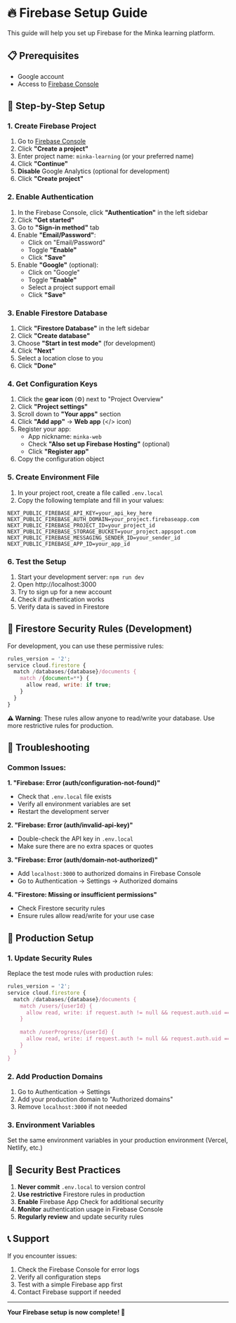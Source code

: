 # 🔥 Firebase Setup Guide

This guide will help you set up Firebase for the Minka learning platform.

## 📋 Prerequisites

- Google account
- Access to [Firebase Console](https://console.firebase.google.com/)

## 🚀 Step-by-Step Setup

### 1. Create Firebase Project

1. Go to [Firebase Console](https://console.firebase.google.com/)
2. Click **"Create a project"**
3. Enter project name: `minka-learning` (or your preferred name)
4. Click **"Continue"**
5. **Disable** Google Analytics (optional for development)
6. Click **"Create project"**

### 2. Enable Authentication

1. In the Firebase Console, click **"Authentication"** in the left sidebar
2. Click **"Get started"**
3. Go to **"Sign-in method"** tab
4. Enable **"Email/Password"**:
   - Click on "Email/Password"
   - Toggle **"Enable"**
   - Click **"Save"**
5. Enable **"Google"** (optional):
   - Click on "Google"
   - Toggle **"Enable"**
   - Select a project support email
   - Click **"Save"**

### 3. Enable Firestore Database

1. Click **"Firestore Database"** in the left sidebar
2. Click **"Create database"**
3. Choose **"Start in test mode"** (for development)
4. Click **"Next"**
5. Select a location close to you
6. Click **"Done"**

### 4. Get Configuration Keys

1. Click the **gear icon** (⚙️) next to "Project Overview"
2. Click **"Project settings"**
3. Scroll down to **"Your apps"** section
4. Click **"Add app"** → **Web app** (</> icon)
5. Register your app:
   - App nickname: `minka-web`
   - Check **"Also set up Firebase Hosting"** (optional)
   - Click **"Register app"**
6. Copy the configuration object

### 5. Create Environment File

1. In your project root, create a file called `.env.local`
2. Copy the following template and fill in your values:

```env
NEXT_PUBLIC_FIREBASE_API_KEY=your_api_key_here
NEXT_PUBLIC_FIREBASE_AUTH_DOMAIN=your_project.firebaseapp.com
NEXT_PUBLIC_FIREBASE_PROJECT_ID=your_project_id
NEXT_PUBLIC_FIREBASE_STORAGE_BUCKET=your_project.appspot.com
NEXT_PUBLIC_FIREBASE_MESSAGING_SENDER_ID=your_sender_id
NEXT_PUBLIC_FIREBASE_APP_ID=your_app_id
```

### 6. Test the Setup

1. Start your development server: `npm run dev`
2. Open http://localhost:3000
3. Try to sign up for a new account
4. Check if authentication works
5. Verify data is saved in Firestore

## 🔧 Firestore Security Rules (Development)

For development, you can use these permissive rules:

```javascript
rules_version = '2';
service cloud.firestore {
  match /databases/{database}/documents {
    match /{document=**} {
      allow read, write: if true;
    }
  }
}
```

**⚠️ Warning**: These rules allow anyone to read/write your database. Use more restrictive rules for production.

## 🚨 Troubleshooting

### Common Issues:

**1. "Firebase: Error (auth/configuration-not-found)"**
- Check that `.env.local` file exists
- Verify all environment variables are set
- Restart the development server

**2. "Firebase: Error (auth/invalid-api-key)"**
- Double-check the API key in `.env.local`
- Make sure there are no extra spaces or quotes

**3. "Firebase: Error (auth/domain-not-authorized)"**
- Add `localhost:3000` to authorized domains in Firebase Console
- Go to Authentication → Settings → Authorized domains

**4. "Firestore: Missing or insufficient permissions"**
- Check Firestore security rules
- Ensure rules allow read/write for your use case

## 📱 Production Setup

### 1. Update Security Rules

Replace the test mode rules with production rules:

```javascript
rules_version = '2';
service cloud.firestore {
  match /databases/{database}/documents {
    match /users/{userId} {
      allow read, write: if request.auth != null && request.auth.uid == userId;
    }
    
    match /userProgress/{userId} {
      allow read, write: if request.auth != null && request.auth.uid == userId;
    }
  }
}
```

### 2. Add Production Domains

1. Go to Authentication → Settings
2. Add your production domain to "Authorized domains"
3. Remove `localhost:3000` if not needed

### 3. Environment Variables

Set the same environment variables in your production environment (Vercel, Netlify, etc.)

## 🔐 Security Best Practices

1. **Never commit** `.env.local` to version control
2. **Use restrictive** Firestore rules in production
3. **Enable** Firebase App Check for additional security
4. **Monitor** authentication usage in Firebase Console
5. **Regularly review** and update security rules

## 📞 Support

If you encounter issues:
1. Check the Firebase Console for error logs
2. Verify all configuration steps
3. Test with a simple Firebase app first
4. Contact Firebase support if needed

---

**Your Firebase setup is now complete! 🎉**
